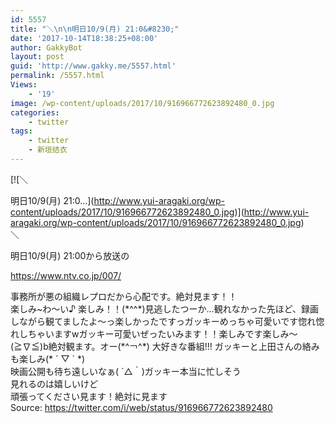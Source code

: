 ```yaml
---
id: 5557
title: "＼\n\n明日10/9(月) 21:0&#8230;"
date: '2017-10-14T18:38:25+08:00'
author: GakkyBot
layout: post
guid: 'http://www.gakky.me/5557.html'
permalink: /5557.html
Views:
    - '19'
image: /wp-content/uploads/2017/10/916966772623892480_0.jpg
categories:
    - twitter
tags:
    - twitter
    - 新垣结衣
---
```


[![＼

明日10/9(月) 21:0...](http://www.yui-aragaki.org/wp-content/uploads/2017/10/916966772623892480_0.jpg)](http://www.yui-aragaki.org/wp-content/uploads/2017/10/916966772623892480_0.jpg)  
＼

明日10/9(月) 21:00から放送の

 https://www.ntv.co.jp/007/

事務所が悪の組織レプロだから心配です。絶対見ます！！  
楽しみ~わ〜い♪ 楽しみ！！(\*^^\*)見逃したつーか…観れなかった先ほど、録画しながら観てましたよ～っ楽しかったですっガッキーめっちゃ可愛いです惚れ惚れしちゃいますwガッキー可愛いぜったいみます！！楽しみです楽しみ～(≧∇≦)b絶対観ます。オー(\*^￢^\*) 大好きな番組!!! ガッキーと上田さんの絡みも楽しみ(\* ´ ▽ ` \*)  
映画公開も待ち遠しいなぁ( ´△｀)ガッキー本当に忙しそう  
見れるのは嬉しいけど  
頑張ってください見ます！絶対に見ます  
Source: <https://twitter.com/i/web/status/916966772623892480>